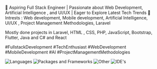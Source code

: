 
<!--
**cb010982/CB010982** is a ✨ _special_ ✨ repository because its `README.md` (this file) appears on your GitHub profile.

Here are some ideas to get you started:

- 🔭 I’m currently working on ...
- 🌱 I’m currently learning ...
- 👯 I’m looking to collaborate on ...
- 🤔 I’m looking for help with ...
- 💬 Ask me about ...
- 📫 How to reach me: ...
- 😄 Pronouns: ...
- ⚡ Fun fact: ...
-->

👋 Aspiring Full Stack Engineer | Passionate about Web Development, Artificial Intelligence , and UI/UX | Eager to Explore Latest Tech Trends 🚀
Intrests : Web development, Mobile development, Artificial Intelligence, UI/UX , Project Management Methodologies, Laravel

Mostly done projects in Laravel, HTML , CSS, PHP, JavaScript, Bootstrap, Flutter, Java and C# and React

#FullstackDevelopment #TechEnthusiast #WebDevelopment #MobileDevelopment #AI #ProjectManagementMethodologies

<img src="https://skillicons.dev/icons?i=js,html,css,java,python,php" alt="Languages" /> <img src="https://skillicons.dev/icons?i=laravel,bootstrap,express,mongodb,mysql" alt="Packages and Frameworks" /> <img src="https://skillicons.dev/icons?i=firebase,git,selenium,figma,github" alt="Other" /> <img src="https://skillicons.dev/icons?i=vscode,idea" alt="IDE's" />

